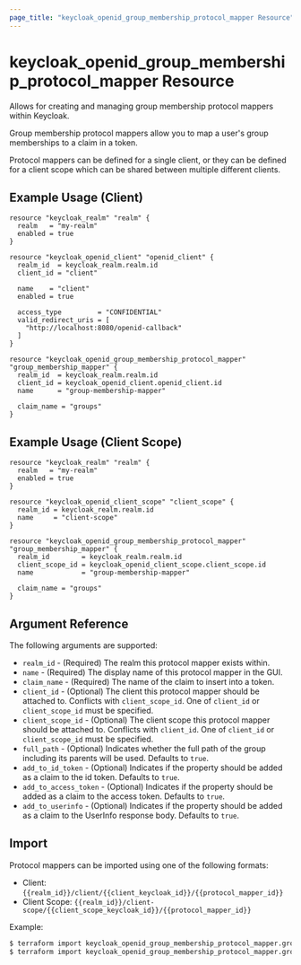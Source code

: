 ```yaml
---
page_title: "keycloak_openid_group_membership_protocol_mapper Resource"
---
```


# keycloak_openid_group_membership_protocol_mapper Resource

Allows for creating and managing group membership protocol mappers within Keycloak.

Group membership protocol mappers allow you to map a user's group memberships to a claim in a token.

Protocol mappers can be defined for a single client, or they can be defined for a client scope which can be shared between
multiple different clients.

## Example Usage (Client)

```hcl
resource "keycloak_realm" "realm" {
  realm   = "my-realm"
  enabled = true
}

resource "keycloak_openid_client" "openid_client" {
  realm_id  = keycloak_realm.realm.id
  client_id = "client"

  name    = "client"
  enabled = true

  access_type         = "CONFIDENTIAL"
  valid_redirect_uris = [
    "http://localhost:8080/openid-callback"
  ]
}

resource "keycloak_openid_group_membership_protocol_mapper" "group_membership_mapper" {
  realm_id  = keycloak_realm.realm.id
  client_id = keycloak_openid_client.openid_client.id
  name      = "group-membership-mapper"

  claim_name = "groups"
}
```

## Example Usage (Client Scope)

```hcl
resource "keycloak_realm" "realm" {
  realm   = "my-realm"
  enabled = true
}

resource "keycloak_openid_client_scope" "client_scope" {
  realm_id = keycloak_realm.realm.id
  name     = "client-scope"
}

resource "keycloak_openid_group_membership_protocol_mapper" "group_membership_mapper" {
  realm_id        = keycloak_realm.realm.id
  client_scope_id = keycloak_openid_client_scope.client_scope.id
  name            = "group-membership-mapper"

  claim_name = "groups"
}
```

## Argument Reference

The following arguments are supported:

- `realm_id` - (Required) The realm this protocol mapper exists within.
- `name` - (Required) The display name of this protocol mapper in the GUI.
- `claim_name` - (Required) The name of the claim to insert into a token.
- `client_id` - (Optional) The client this protocol mapper should be attached to. Conflicts with `client_scope_id`. One of `client_id` or `client_scope_id` must be specified.
- `client_scope_id` - (Optional) The client scope this protocol mapper should be attached to. Conflicts with `client_id`. One of `client_id` or `client_scope_id` must be specified.
- `full_path` - (Optional) Indicates whether the full path of the group including its parents will be used. Defaults to `true`.
- `add_to_id_token` - (Optional) Indicates if the property should be added as a claim to the id token. Defaults to `true`.
- `add_to_access_token` - (Optional) Indicates if the property should be added as a claim to the access token. Defaults to `true`.
- `add_to_userinfo` - (Optional) Indicates if the property should be added as a claim to the UserInfo response body. Defaults to `true`.

## Import

Protocol mappers can be imported using one of the following formats:
- Client: `{{realm_id}}/client/{{client_keycloak_id}}/{{protocol_mapper_id}}`
- Client Scope: `{{realm_id}}/client-scope/{{client_scope_keycloak_id}}/{{protocol_mapper_id}}`

Example:

```bash
$ terraform import keycloak_openid_group_membership_protocol_mapper.group_membership_mapper my-realm/client/a7202154-8793-4656-b655-1dd18c181e14/71602afa-f7d1-4788-8c49-ef8fd00af0f4
$ terraform import keycloak_openid_group_membership_protocol_mapper.group_membership_mapper my-realm/client-scope/b799ea7e-73ee-4a73-990a-1eafebe8e20a/71602afa-f7d1-4788-8c49-ef8fd00af0f4
```
